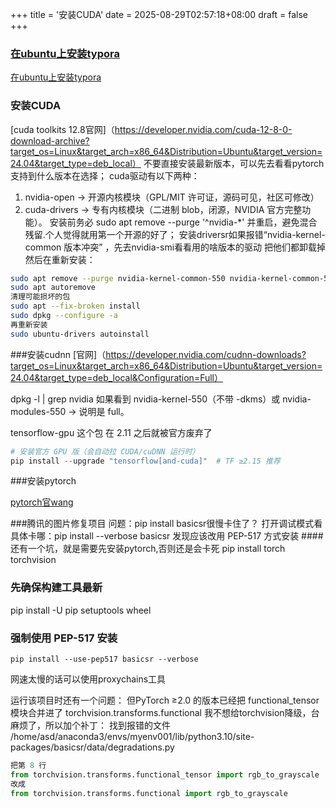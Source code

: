 +++
title = '安装CUDA'
date = 2025-08-29T02:57:18+08:00
draft = false
+++

### [在ubuntu上安装typora](https://typora.io/#linux)
[在ubuntu上安装typora](https://typora.io/#linux)
### 安装CUDA
[cuda toolkits 12.8官网]（https://developer.nvidia.com/cuda-12-8-0-download-archive?target_os=Linux&target_arch=x86_64&Distribution=Ubuntu&target_version=24.04&target_type=deb_local）
不要直接安装最新版本，可以先去看看pytorch支持到什么版本在选择；
cuda驱动有以下两种：
1. nvidia-open → 开源内核模块（GPL/MIT 许可证，源码可见，社区可修改）
2. cuda-drivers → 专有内核模块（二进制 blob，闭源，NVIDIA 官方完整功能）。
安装前务必 sudo apt remove --purge '^nvidia-*' 并重启，避免混合残留.个人觉得就用第一个开源的好了；
安装driversr如果报错“nvidia-kernel-common 版本冲突” ，先去nvidia-smi看看用的啥版本的驱动
把他们都卸载掉然后在重新安装：
```bash
sudo apt remove --purge nvidia-kernel-common-550 nvidia-kernel-common-580
sudo apt autoremove
清理可能损坏的包
sudo apt --fix-broken install
sudo dpkg --configure -a
再重新安装
sudo ubuntu-drivers autoinstall
```
###安装cudnn
[官网]（https://developer.nvidia.com/cudnn-downloads?target_os=Linux&target_arch=x86_64&Distribution=Ubuntu&target_version=24.04&target_type=deb_local&Configuration=Full）


dpkg -l | grep nvidia
如果看到 nvidia-kernel-550（不带 -dkms）或 nvidia-modules-550 → 说明是 full。

tensorflow-gpu 这个包 在 2.11 之后就被官方废弃了
```python
# 安装官方 GPU 版（会自动拉 CUDA/cuDNN 运行时）
pip install --upgrade "tensorflow[and-cuda]"  # TF ≥2.15 推荐
```
###安装pytorch

[pytorch官wang](https://pytorch.org/)

###腾讯的图片修复项目
问题：pip install basicsr很慢卡住了？
打开调试模式看具体卡哪：pip install --verbose basicsr
发现应该改用 PEP-517 方式安装
####还有一个坑，就是需要先安装pytorch,否则还是会卡死
pip install torch torchvision

### 先确保构建工具最新
pip install -U pip setuptools wheel

### 强制使用 PEP-517 安装
```
pip install --use-pep517 basicsr --verbose
```
网速太慢的话可以使用proxychains工具

运行该项目时还有一个问题：
但PyTorch ≥2.0 的版本已经把 functional_tensor 模块合并进了 torchvision.transforms.functional
我不想给torchvision降级，台麻烦了，所以加个补丁：
找到报错的文件
/home/asd/anaconda3/envs/myenv001/lib/python3.10/site-packages/basicsr/data/degradations.py
```python
把第 8 行
from torchvision.transforms.functional_tensor import rgb_to_grayscale
改成
from torchvision.transforms.functional import rgb_to_grayscale
```


